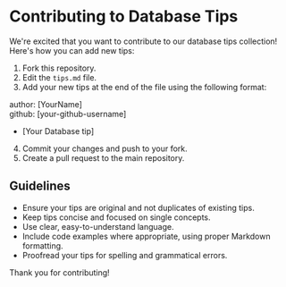 # Contributing to Database Tips

We're excited that you want to contribute to our database tips collection! Here's how you can add new tips:

1. Fork this repository.
2. Edit the `tips.md` file.
3. Add your new tips at the end of the file using the following format:

author: [YourName]  
github: [your-github-username]

- [Your Database tip]

4. Commit your changes and push to your fork.
5. Create a pull request to the main repository.

## Guidelines

- Ensure your tips are original and not duplicates of existing tips.
- Keep tips concise and focused on single concepts.
- Use clear, easy-to-understand language.
- Include code examples where appropriate, using proper Markdown formatting.
- Proofread your tips for spelling and grammatical errors.

Thank you for contributing!
